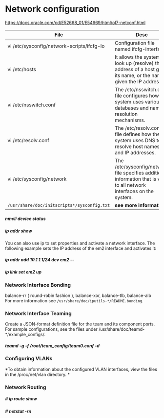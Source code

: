# Network configuration

https://docs.oracle.com/cd/E52668_01/E54669/html/ol7-netconf.html

File | Desc
 --- | --- 
vi /etc/sysconfig/network-scripts/ifcfg-lo | Configuration file named ifcfg-interface 
vi /etc/hosts | It allows the system to look up (resolve) the IP address of a host given its name, or the name given the IP address. 
vi /etc/nsswitch.conf | The /etc/nsswitch.conf file configures how the system uses various databases and name resolution mechanisms. 
vi /etc/resolv.conf | The /etc/resolv.conf file defines how the system uses DNS to resolve host names and IP addresses. 
vi /etc/sysconfig/network  | The /etc/sysconfig/network file specifies additional information that is valid to all network interfaces on the system. 
`/usr/share/doc/initscripts*/sysconfig.txt` | **see more information**

##### nmcli device status
##### ip addr show

 You can also use ip to set properties and activate a network interface. The following example sets the IP address of the em2 interface and activates it:

##### ip addr add 10.1.1.1/24 dev em2 --
##### ip link set em2 up

### Network Interface Bonding
balance-rr ( round-robin fashion ), balance-xor, balance-tlb, balance-alb
For more information see `/usr/share/doc/iputils-*/README.bonding`. 

### Network Interface Teaming
Create a JSON-format definition file for the team and its component ports. For sample configurations, see the files under /usr/share/doc/teamd-*/example_configs/. 
##### teamd -g -f /root/team_config/team0.conf -d

### Configuring VLANs
*To obtain information about the configured VLAN interfaces, view the files in the /proc/net/vlan directory. *

### Network Routing
##### # ip route show
##### # netstat -rn 






